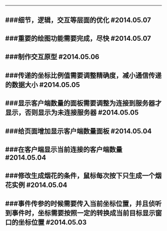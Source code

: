 ###
#
---
###细节，逻辑，交互等层面的优化
#2014.05.07
---
###重要的绘图功能需要完成，尽快
#2014.05.07
---
###制作交互原型
#2014.05.06
---
###传递的坐标比例值需要调整精确度，减小通信传递的数据大小
#2014.05.05
---
###显示客户端数量的面板需要调整为连接到服务器才显示，否则显示为未连接服务器
#2014.05.05
---
###给页面增加显示客户端数量面板
#2014.05.04
---
###在客户端显示当前连接的客户端数量
#2014.05.04
---
###修改生成烟花的条件，鼠标每次按下只生成一个烟花实例
#2014.05.04
---
###事件传参的时候需要传入当前坐标位置，并且侦听到事件时，坐标需要按照一定的转换成当前目标显示窗口的坐标位置
#2014.05.03
---

